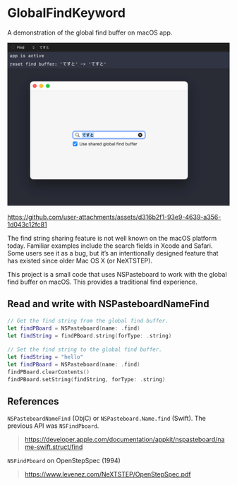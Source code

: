 # GlobalFindKeyword
A demonstration of the global find buffer on macOS app.

<img src="./screenshot.jpg" width=676>

https://github.com/user-attachments/assets/d316b2f1-93e9-4639-a356-1d043c12fc81

The find string sharing feature is not well known on the macOS platform today. Familiar examples include the search fields in Xcode and Safari. Some users see it as a bug, but it’s an intentionally designed feature that has existed since older Mac OS X (or NeXTSTEP).

This project is a small code that uses NSPasteboard to work with the global find buffer on macOS. This provides a traditional find experience.


## Read and write with NSPasteboardNameFind

```swift
// Get the find string from the global find buffer.
let findPBoard = NSPasteboard(name: .find)
let findString = findPBoard.string(forType: .string)
```

```swift
// Set the find string to the global find buffer.
let findString = "hello"
let findPBoard = NSPasteboard(name: .find)
findPBoard.clearContents()
findPBoard.setString(findString, forType: .string)
```

## References

`NSPasteboardNameFind` (ObjC) or `NSPasteboard.Name.find` (Swift). The previous API was `NSFindPboard`.
> https://developer.apple.com/documentation/appkit/nspasteboard/name-swift.struct/find

`NSFindPboard` on OpenStepSpec (1994)
> https://www.levenez.com/NeXTSTEP/OpenStepSpec.pdf
